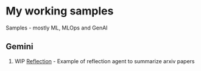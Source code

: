 # My working samples
Samples - mostly ML, MLOps and GenAI

## Gemini

1. WIP [Reflection](reflection/) - Example of reflection agent to summarize arxiv papers